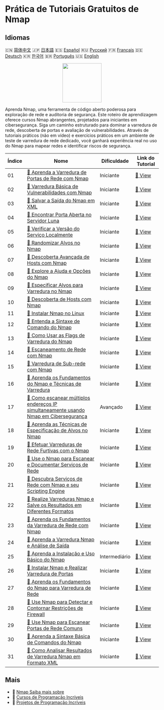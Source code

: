 # Prática de Tutoriais Gratuitos de Nmap

## Idiomas

🇨🇳 [简体中文](README_zh.md) 🇯🇵 [日本語](README_ja.md) 🇪🇸 [Español](README_es.md) 🇷🇺 [Русский](README_ru.md) 🇫🇷 [Français](README_fr.md) 🇩🇪 [Deutsch](README_de.md) 🇰🇷 [한국어](README_ko.md) 🇧🇷 [Português](README_pt.md) 🇺🇸 [English](README.md) 

<div align="center">
<img width="128px" src="https://file.labex.io/path/pPoL1KPkCT9I.png">
</div>

Aprenda Nmap, uma ferramenta de código aberto poderosa para exploração de rede e auditoria de segurança. Este roteiro de aprendizagem oferece cursos Nmap abrangentes, projetados para iniciantes em cibersegurança. Siga um caminho estruturado para dominar a varredura de rede, descoberta de portas e avaliação de vulnerabilidades. Através de tutoriais práticos (não em vídeo) e exercícios práticos em um ambiente de teste de varredura de rede dedicado, você ganhará experiência real no uso do Nmap para mapear redes e identificar riscos de segurança.

|   Índice | Nome                                                                                                                                                                                                            | Dificuldade   | Link do Tutorial                                                                                                                  |
|----------|-----------------------------------------------------------------------------------------------------------------------------------------------------------------------------------------------------------------|---------------|-----------------------------------------------------------------------------------------------------------------------------------|
|       01 | [📖 Aprenda a Varredura de Portas de Rede com Nmap](https://labex.io/pt/tutorials/nmap-learn-nmap-network-port-scanning-415936)                                                                                 | Iniciante     | [🔗 View](https://labex.io/pt/tutorials/nmap-learn-nmap-network-port-scanning-415936)                                             |
|       02 | [📖 Varredura Básica de Vulnerabilidades com Nmap](https://labex.io/pt/tutorials/comptia-basic-vulnerability-scanning-with-nmap-594554)                                                                         | Iniciante     | [🔗 View](https://labex.io/pt/tutorials/comptia-basic-vulnerability-scanning-with-nmap-594554)                                    |
|       03 | [📖 Salvar a Saída do Nmap em XML](https://labex.io/pt/tutorials/nmap-save-nmap-output-to-xml-548705)                                                                                                           | Iniciante     | [🔗 View](https://labex.io/pt/tutorials/nmap-save-nmap-output-to-xml-548705)                                                      |
|       04 | [📖 Encontrar Porta Aberta no Servidor Luna](https://labex.io/pt/tutorials/nmap-find-open-port-on-luna-server-548697)                                                                                           | Iniciante     | [🔗 View](https://labex.io/pt/tutorials/nmap-find-open-port-on-luna-server-548697)                                                |
|       05 | [📖 Verificar a Versão do Serviço Localmente](https://labex.io/pt/tutorials/nmap-verify-service-version-locally-548693)                                                                                         | Iniciante     | [🔗 View](https://labex.io/pt/tutorials/nmap-verify-service-version-locally-548693)                                               |
|       06 | [📖 Randomizar Alvos no Nmap](https://labex.io/pt/tutorials/nmap-randomize-targets-in-nmap-547108)                                                                                                              | Iniciante     | [🔗 View](https://labex.io/pt/tutorials/nmap-randomize-targets-in-nmap-547108)                                                    |
|       07 | [📖 Descoberta Avançada de Hosts com Nmap](https://labex.io/pt/tutorials/nmap-perform-advanced-host-discovery-in-nmap-547102)                                                                                   | Iniciante     | [🔗 View](https://labex.io/pt/tutorials/nmap-perform-advanced-host-discovery-in-nmap-547102)                                      |
|       08 | [📖 Explore a Ajuda e Opções do Nmap](https://labex.io/pt/tutorials/nmap-explore-nmap-help-and-options-in-nmap-547101)                                                                                          | Iniciante     | [🔗 View](https://labex.io/pt/tutorials/nmap-explore-nmap-help-and-options-in-nmap-547101)                                        |
|       09 | [📖 Especificar Alvos para Varredura no Nmap](https://labex.io/pt/tutorials/nmap-specify-targets-for-scanning-in-nmap-530185)                                                                                   | Iniciante     | [🔗 View](https://labex.io/pt/tutorials/nmap-specify-targets-for-scanning-in-nmap-530185)                                         |
|       10 | [📖 Descoberta de Hosts com Nmap](https://labex.io/pt/tutorials/nmap-perform-host-discovery-with-nmap-530184)                                                                                                   | Iniciante     | [🔗 View](https://labex.io/pt/tutorials/nmap-perform-host-discovery-with-nmap-530184)                                             |
|       11 | [📖 Instalar Nmap no Linux](https://labex.io/pt/tutorials/nmap-install-nmap-on-linux-530181)                                                                                                                    | Iniciante     | [🔗 View](https://labex.io/pt/tutorials/nmap-install-nmap-on-linux-530181)                                                        |
|       12 | [📖 Entenda a Sintaxe de Comando do Nmap](https://labex.io/pt/tutorials/nmap-understand-nmap-command-syntax-530159)                                                                                             | Iniciante     | [🔗 View](https://labex.io/pt/tutorials/nmap-understand-nmap-command-syntax-530159)                                               |
|       13 | [📖 Como Usar as Flags de Varredura do Nmap](https://labex.io/pt/tutorials/nmap-how-to-use-nmap-scanning-flags-420509)                                                                                          | Iniciante     | [🔗 View](https://labex.io/pt/tutorials/nmap-how-to-use-nmap-scanning-flags-420509)                                               |
|       14 | [📖 Escaneamento de Rede com Nmap](https://labex.io/pt/tutorials/nmap-network-scanning-with-nmap-415959)                                                                                                        | Iniciante     | [🔗 View](https://labex.io/pt/tutorials/nmap-network-scanning-with-nmap-415959)                                                   |
|       15 | [📖 Varredura de Sub-rede com Nmap](https://labex.io/pt/tutorials/nmap-scanning-subnet-with-nmap-415954)                                                                                                        | Iniciante     | [🔗 View](https://labex.io/pt/tutorials/nmap-scanning-subnet-with-nmap-415954)                                                    |
|       16 | [📖 Aprenda os Fundamentos do Nmap e Técnicas de Varredura](https://labex.io/pt/tutorials/nmap-learn-nmap-fundamentals-and-scanning-techniques-415937)                                                          | Iniciante     | [🔗 View](https://labex.io/pt/tutorials/nmap-learn-nmap-fundamentals-and-scanning-techniques-415937)                              |
|       17 | [📖 Como escanear múltiplos endereços IP simultaneamente usando Nmap em Cibersegurança](https://labex.io/pt/tutorials/nmap-how-to-scan-multiple-ip-addresses-simultaneously-using-nmap-in-cybersecurity-414798) | Avançado      | [🔗 View](https://labex.io/pt/tutorials/nmap-how-to-scan-multiple-ip-addresses-simultaneously-using-nmap-in-cybersecurity-414798) |
|       18 | [📖 Aprenda as Técnicas de Especificação de Alvos no Nmap](https://labex.io/pt/tutorials/nmap-learn-target-specification-techniques-in-nmap-415935)                                                             | Iniciante     | [🔗 View](https://labex.io/pt/tutorials/nmap-learn-target-specification-techniques-in-nmap-415935)                                |
|       19 | [📖 Efetuar Varreduras de Rede Furtivas com o Nmap](https://labex.io/pt/tutorials/nmap-perform-stealth-network-scanning-with-nmap-415933)                                                                       | Iniciante     | [🔗 View](https://labex.io/pt/tutorials/nmap-perform-stealth-network-scanning-with-nmap-415933)                                   |
|       20 | [📖 Use o Nmap para Escanear e Documentar Serviços de Rede](https://labex.io/pt/tutorials/nmap-use-nmap-to-scan-and-document-network-services-415932)                                                           | Iniciante     | [🔗 View](https://labex.io/pt/tutorials/nmap-use-nmap-to-scan-and-document-network-services-415932)                               |
|       21 | [📖 Descubra Serviços de Rede com Nmap e seu Scripting Engine](https://labex.io/pt/tutorials/nmap-discover-network-services-with-nmap-and-its-scripting-engine-415931)                                          | Iniciante     | [🔗 View](https://labex.io/pt/tutorials/nmap-discover-network-services-with-nmap-and-its-scripting-engine-415931)                 |
|       22 | [📖 Realize Varreduras Nmap e Salve os Resultados em Diferentes Formatos](https://labex.io/pt/tutorials/nmap-perform-nmap-scans-and-save-results-in-different-formats-415928)                                   | Iniciante     | [🔗 View](https://labex.io/pt/tutorials/nmap-perform-nmap-scans-and-save-results-in-different-formats-415928)                     |
|       23 | [📖 Aprenda os Fundamentos da Varredura de Rede com Nmap](https://labex.io/pt/tutorials/nmap-learn-nmap-network-scanning-basics-415927)                                                                         | Iniciante     | [🔗 View](https://labex.io/pt/tutorials/nmap-learn-nmap-network-scanning-basics-415927)                                           |
|       24 | [📖 Aprenda a Varredura Nmap e Análise de Saída](https://labex.io/pt/tutorials/nmap-learn-nmap-scanning-and-output-analysis-415926)                                                                             | Iniciante     | [🔗 View](https://labex.io/pt/tutorials/nmap-learn-nmap-scanning-and-output-analysis-415926)                                      |
|       25 | [📖 Aprenda a Instalação e Uso Básico do Nmap](https://labex.io/pt/tutorials/nmap-learn-nmap-installation-and-basic-usage-415924)                                                                               | Intermediário | [🔗 View](https://labex.io/pt/tutorials/nmap-learn-nmap-installation-and-basic-usage-415924)                                      |
|       26 | [📖 Instalar Nmap e Realizar Varredura de Portas](https://labex.io/pt/tutorials/nmap-install-nmap-and-perform-port-scanning-415923)                                                                             | Iniciante     | [🔗 View](https://labex.io/pt/tutorials/nmap-install-nmap-and-perform-port-scanning-415923)                                       |
|       27 | [📖 Aprenda os Fundamentos do Nmap para Varredura de Rede](https://labex.io/pt/tutorials/nmap-learn-nmap-fundamentals-for-network-scanning-415922)                                                              | Iniciante     | [🔗 View](https://labex.io/pt/tutorials/nmap-learn-nmap-fundamentals-for-network-scanning-415922)                                 |
|       28 | [📖 Use Nmap para Detectar e Contornar Restrições de Firewall](https://labex.io/pt/tutorials/nmap-use-nmap-to-detect-and-bypass-firewall-restrictions-415921)                                                   | Iniciante     | [🔗 View](https://labex.io/pt/tutorials/nmap-use-nmap-to-detect-and-bypass-firewall-restrictions-415921)                          |
|       29 | [📖 Use Nmap para Escanear Portas de Rede Comuns](https://labex.io/pt/tutorials/nmap-use-nmap-to-scan-common-network-ports-415920)                                                                              | Iniciante     | [🔗 View](https://labex.io/pt/tutorials/nmap-use-nmap-to-scan-common-network-ports-415920)                                        |
|       30 | [📖 Aprenda a Sintaxe Básica de Comandos do Nmap](https://labex.io/pt/tutorials/nmap-learn-nmap-basic-command-syntax-415919)                                                                                    | Iniciante     | [🔗 View](https://labex.io/pt/tutorials/nmap-learn-nmap-basic-command-syntax-415919)                                              |
|       31 | [📖 Como Analisar Resultados de Varredura Nmap em Formato XML](https://labex.io/pt/tutorials/nmap-how-to-analyze-nmap-scan-results-in-xml-format-415516)                                                        | Iniciante     | [🔗 View](https://labex.io/pt/tutorials/nmap-how-to-analyze-nmap-scan-results-in-xml-format-415516)                               |

## Mais

- 🔗 [Nmap Saiba mais sobre](https://labex.io/pt/skilltrees/nmap)
- 🔗 [Cursos de Programação Incríveis](https://github.com/labex-labs/awesome-programming-courses)
- 🔗 [Projetos de Programação Incríveis](https://github.com/labex-labs/awesome-programming-projects)

